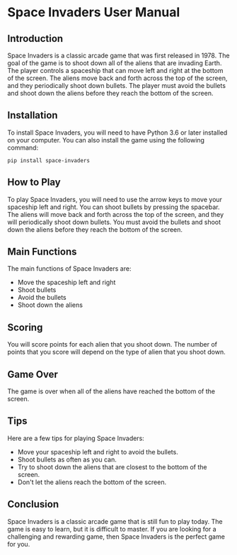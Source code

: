 # Space Invaders User Manual

## Introduction

Space Invaders is a classic arcade game that was first released in 1978. The goal of the game is to shoot down all of the aliens that are invading Earth. The player controls a spaceship that can move left and right at the bottom of the screen. The aliens move back and forth across the top of the screen, and they periodically shoot down bullets. The player must avoid the bullets and shoot down the aliens before they reach the bottom of the screen.

## Installation

To install Space Invaders, you will need to have Python 3.6 or later installed on your computer. You can also install the game using the following command:

```
pip install space-invaders
```

## How to Play

To play Space Invaders, you will need to use the arrow keys to move your spaceship left and right. You can shoot bullets by pressing the spacebar. The aliens will move back and forth across the top of the screen, and they will periodically shoot down bullets. You must avoid the bullets and shoot down the aliens before they reach the bottom of the screen.

## Main Functions

The main functions of Space Invaders are:

* Move the spaceship left and right
* Shoot bullets
* Avoid the bullets
* Shoot down the aliens

## Scoring

You will score points for each alien that you shoot down. The number of points that you score will depend on the type of alien that you shoot down.

## Game Over

The game is over when all of the aliens have reached the bottom of the screen.

## Tips

Here are a few tips for playing Space Invaders:

* Move your spaceship left and right to avoid the bullets.
* Shoot bullets as often as you can.
* Try to shoot down the aliens that are closest to the bottom of the screen.
* Don't let the aliens reach the bottom of the screen.

## Conclusion

Space Invaders is a classic arcade game that is still fun to play today. The game is easy to learn, but it is difficult to master. If you are looking for a challenging and rewarding game, then Space Invaders is the perfect game for you.